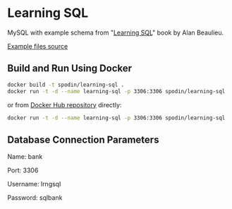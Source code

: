 # Learning SQL

MySQL with example schema from "[Learning SQL](https://www.oreilly.com/library/view/learning-sql/0596007272)" book by Alan Beaulieu.

[Example files source](https://resources.oreilly.com/examples/9780596007270)

## Build and Run Using Docker

```bash
docker build -t spodin/learning-sql .
docker run -t -d --name learning-sql -p 3306:3306 spodin/learning-sql
```

or from [Docker Hub repository](https://hub.docker.com/r/spodin/learning-sql) directly:

```bash
docker run -t -d --name learning-sql -p 3306:3306 spodin/learning-sql
```

## Database Connection Parameters

Name: bank

Port: 3306

Username: lrngsql

Password: sqlbank